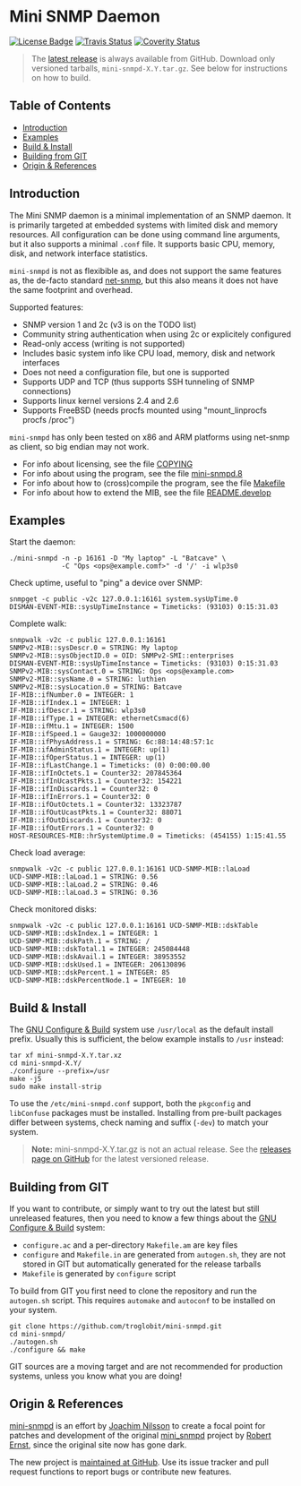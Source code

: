 Mini SNMP Daemon
================
[![License Badge][]][License] [![Travis Status][]][Travis] [![Coverity Status][]][Coverity Scan]

> The [latest release][releases] is always available from GitHub.
> Download only versioned tarballs, `mini-snmpd-X.Y.tar.gz`.  See
> below for instructions on how to build.

Table of Contents
-----------------

* [Introduction](#introduction)
* [Examples](#examples)
* [Build & Install](#build--install)
* [Building from GIT](#building-from-git)
* [Origin & References](#origin--references)


Introduction
------------

The Mini SNMP daemon is a minimal implementation of an SNMP daemon.  It
is primarily targeted at embedded systems with limited disk and memory
resources.  All configuration can be done using command line arguments,
but it also supports a minimal `.conf` file.  It supports basic CPU,
memory, disk, and network interface statistics.

`mini-snmpd` is not as flexibible as, and does not support the same
features as, the de-facto standard [net-snmp][], but this also means
it does not have the same footprint and overhead.

Supported features:

* SNMP version 1 and 2c (v3 is on the TODO list)
* Community string authentication when using 2c or explicitely configured
* Read-only access (writing is not supported)
* Includes basic system info like CPU load, memory, disk and network interfaces
* Does not need a configuration file, but one is supported
* Supports UDP and TCP (thus supports SSH tunneling of SNMP connections)
* Supports linux kernel versions 2.4 and 2.6
* Supports FreeBSD (needs procfs mounted using "mount_linprocfs procfs /proc")

`mini-snmpd` has only been tested on x86 and ARM platforms using
net-snmp as client, so big endian may not work.

- For info about licensing, see the file [COPYING][license]
- For info about using the program, see the file [mini-snmpd.8][man]
- For info about how to (cross)compile the program, see the file [Makefile][build]
- For info about how to extend the MIB, see the file [README.develop][contrib]


Examples
--------

Start the daemon:

    ./mini-snmpd -n -p 16161 -D "My laptop" -L "Batcave" \
                 -C "Ops <ops@example.comf>" -d '/' -i wlp3s0

Check uptime, useful to "ping" a device over SNMP:

    snmpget -c public -v2c 127.0.0.1:16161 system.sysUpTime.0
    DISMAN-EVENT-MIB::sysUpTimeInstance = Timeticks: (93103) 0:15:31.03

Complete walk:

    snmpwalk -v2c -c public 127.0.0.1:16161
    SNMPv2-MIB::sysDescr.0 = STRING: My laptop
    SNMPv2-MIB::sysObjectID.0 = OID: SNMPv2-SMI::enterprises
    DISMAN-EVENT-MIB::sysUpTimeInstance = Timeticks: (93103) 0:15:31.03
    SNMPv2-MIB::sysContact.0 = STRING: Ops <ops@example.com>
    SNMPv2-MIB::sysName.0 = STRING: luthien
    SNMPv2-MIB::sysLocation.0 = STRING: Batcave
    IF-MIB::ifNumber.0 = INTEGER: 1
    IF-MIB::ifIndex.1 = INTEGER: 1
    IF-MIB::ifDescr.1 = STRING: wlp3s0
    IF-MIB::ifType.1 = INTEGER: ethernetCsmacd(6)
    IF-MIB::ifMtu.1 = INTEGER: 1500
    IF-MIB::ifSpeed.1 = Gauge32: 1000000000
    IF-MIB::ifPhysAddress.1 = STRING: 6c:88:14:48:57:1c
    IF-MIB::ifAdminStatus.1 = INTEGER: up(1)
    IF-MIB::ifOperStatus.1 = INTEGER: up(1)
    IF-MIB::ifLastChange.1 = Timeticks: (0) 0:00:00.00
    IF-MIB::ifInOctets.1 = Counter32: 207845364
    IF-MIB::ifInUcastPkts.1 = Counter32: 154221
    IF-MIB::ifInDiscards.1 = Counter32: 0
    IF-MIB::ifInErrors.1 = Counter32: 0
    IF-MIB::ifOutOctets.1 = Counter32: 13323787
    IF-MIB::ifOutUcastPkts.1 = Counter32: 88071
    IF-MIB::ifOutDiscards.1 = Counter32: 0
    IF-MIB::ifOutErrors.1 = Counter32: 0
    HOST-RESOURCES-MIB::hrSystemUptime.0 = Timeticks: (454155) 1:15:41.55

Check load average:

    snmpwalk -v2c -c public 127.0.0.1:16161 UCD-SNMP-MIB::laLoad
    UCD-SNMP-MIB::laLoad.1 = STRING: 0.56
    UCD-SNMP-MIB::laLoad.2 = STRING: 0.46
    UCD-SNMP-MIB::laLoad.3 = STRING: 0.36

Check monitored disks:

    snmpwalk -v2c -c public 127.0.0.1:16161 UCD-SNMP-MIB::dskTable
    UCD-SNMP-MIB::dskIndex.1 = INTEGER: 1
    UCD-SNMP-MIB::dskPath.1 = STRING: /
    UCD-SNMP-MIB::dskTotal.1 = INTEGER: 245084448
    UCD-SNMP-MIB::dskAvail.1 = INTEGER: 38953552
    UCD-SNMP-MIB::dskUsed.1 = INTEGER: 206130896
    UCD-SNMP-MIB::dskPercent.1 = INTEGER: 85
    UCD-SNMP-MIB::dskPercentNode.1 = INTEGER: 10


Build & Install
---------------

The [GNU Configure & Build][buildsystem] system use `/usr/local` as the
default install prefix.  Usually this is sufficient, the below example
installs to `/usr` instead:

    tar xf mini-snmpd-X.Y.tar.xz
	cd mini-snmpd-X.Y/
    ./configure --prefix=/usr
    make -j5
    sudo make install-strip

To use the `/etc/mini-snmpd.conf` support, both the `pkgconfig` and
`libConfuse` packages must be installed.  Installing from pre-built
packages differ between systems, check naming and suffix (`-dev`) to
match your system.

> **Note:** mini-snmpd-X.Y.tar.gz is not an actual release.  See the
> [releases page on GitHub][releases] for the latest versioned release.


Building from GIT
-----------------

If you want to contribute, or simply want to try out the latest but
still unreleased features, then you need to know a few things about
the [GNU Configure & Build][buildsystem] system:

- `configure.ac` and a per-directory `Makefile.am` are key files
- `configure` and `Makefile.in` are generated from `autogen.sh`,
  they are not stored in GIT but automatically generated for the
  release tarballs
- `Makefile` is generated by `configure` script

To build from GIT you first need to clone the repository and run the
`autogen.sh` script.  This requires `automake` and `autoconf` to be
installed on your system.

    git clone https://github.com/troglobit/mini-snmpd.git
    cd mini-snmpd/
    ./autogen.sh
    ./configure && make

GIT sources are a moving target and are not recommended for production
systems, unless you know what you are doing!


Origin & References
-------------------

[mini-snmpd][github] is an effort by [Joachim Nilsson][] to create a
focal point for patches and development of the original [mini_snmpd][1]
project by [Robert Ernst][], since the original site now has gone dark.

The new project is [maintained at GitHub][github]. Use its issue tracker
and pull request functions to report bugs or contribute new features.

[1]:               http://members.aon.at/linuxfreak/linux/mini_snmpd.html
[man]:             https://man.troglobit.com/man8/mini-snmpd.8.html
[github]:          https://github.com/troglobit/mini-snmpd
[license]:         https://github.com/troglobit/mini-snmpd/blob/master/COPYING
[contrib]:         https://github.com/troglobit/mini-snmpd/blob/master/README.develop
[build]:           https://github.com/troglobit/mini-snmpd/blob/master/Makefile
[Joachim Nilsson]: https://troglobit.com
[Robert Ernst]:    <mailto:robert.ernst@aon.at>
[net-snmp]:        https://www.net-snmp.org/
[buildsystem]:     https://airs.com/ian/configure/
[releases]:        https://github.com/troglobit/mini-snmpd/releases
[License]:         https://en.wikipedia.org/wiki/GPL_license
[License Badge]:   https://img.shields.io/badge/License-GPL%20v2-blue.svg
[Travis]:          https://travis-ci.org/troglobit/mini-snmpd
[Travis Status]:   https://travis-ci.org/troglobit/mini-snmpd.png?branch=master
[Coverity Scan]:   https://scan.coverity.com/projects/15696
[Coverity Status]: https://scan.coverity.com/projects/15696/badge.svg
